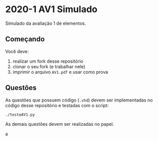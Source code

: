 # 2020-1 AV1 Simulado

Simulado da avaliação 1 de elementos. 

## Começando

Você deve:

1. realizar um fork desse repositório
1. clonar o seu fork (e trabalhar nele)
1. imprimir o arquivo `AV1.pdf` e usar como prova

## Questões

As questões que possuem código (`.vhd`) devem ser implementadas no código desse repositório e testadas com o script:

```
./testeAV1.py
```

As demais questões devem ser realizadas no papel.

a

